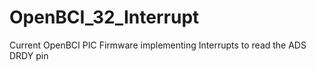 # OpenBCI_32_Interrupt
Current OpenBCI PIC Firmware implementing Interrupts to read the ADS DRDY pin
